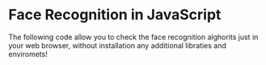 # Face Recognition in JavaScript

The following code allow you to check the face recognition alghorits just in your web browser, without installation any additional libraties and enviromets!
